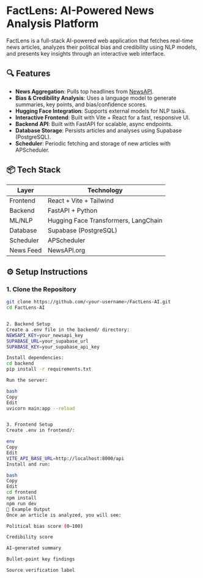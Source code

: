 # FactLens: AI-Powered News Analysis Platform

FactLens is a full-stack AI-powered web application that fetches real-time news articles, analyzes their political bias and credibility using NLP models, and presents key insights through an interactive web interface.

## 🔍 Features

- **News Aggregation**: Pulls top headlines from [NewsAPI](https://newsapi.org/).
- **Bias & Credibility Analysis**: Uses a language model to generate summaries, key points, and bias/confidence scores.
- **Hugging Face Integration**: Supports external models for NLP tasks.
- **Interactive Frontend**: Built with Vite + React for a fast, responsive UI.
- **Backend API**: Built with FastAPI for scalable, async endpoints.
- **Database Storage**: Persists articles and analyses using Supabase (PostgreSQL).
- **Scheduler**: Periodic fetching and storage of new articles with APScheduler.

## 📦 Tech Stack

| Layer       | Technology            |
|-------------|------------------------|
| Frontend    | React + Vite + Tailwind |
| Backend     | FastAPI + Python       |
| ML/NLP      | Hugging Face Transformers, LangChain |
| Database    | Supabase (PostgreSQL) |
| Scheduler   | APScheduler            |
| News Feed   | NewsAPI.org            |

## ⚙️ Setup Instructions

### 1. Clone the Repository

```bash
git clone https://github.com/<your-username>/FactLens-AI.git
cd FactLens-AI


2. Backend Setup
Create a .env file in the backend/ directory:
NEWSAPI_KEY=your_newsapi_key
SUPABASE_URL=your_supabase_url
SUPABASE_KEY=your_supabase_api_key

Install dependencies:
cd backend
pip install -r requirements.txt

Run the server:

bash
Copy
Edit
uvicorn main:app --reload


3. Frontend Setup
Create .env in frontend/:

env
Copy
Edit
VITE_API_BASE_URL=http://localhost:8000/api
Install and run:

bash
Copy
Edit
cd frontend
npm install
npm run dev
🧠 Example Output
Once an article is analyzed, you will see:

Political bias score (0–100)

Credibility score

AI-generated summary

Bullet-point key findings

Source verification label